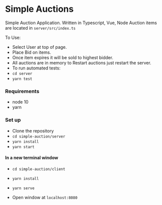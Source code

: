 # Simple Auctions
Simple Auction Application. Written in Typescript, Vue, Node
Auction items are located in `server/src/index.ts`

To Use:
* Select User at top of page.
* Place Bid on items.
* Once item expires it will be sold to highest bidder.
* All auctions are in memory to Restart auctions just restart the server.
* To run automated tests:
* `cd server`
* `yarn test` 


### Requirements
* node 10
* yarn

### Set up
 * Clone the repository
 * `cd simple-auction/server`
 * `yarn install`
 * `yarn start`
 
#### In a new terminal window
 * `cd simple-auction/client`
 * `yarn install`
 * `yarn serve`

 * Open window at `localhost:8080`

